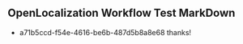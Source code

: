 ## OpenLocalization Workflow Test MarkDown
* a71b5ccd-f54e-4616-be6b-487d5b8a8e68 
thanks!<!--HONumber=Mar16_HO4-->
